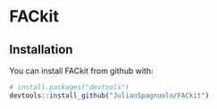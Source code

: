 
<!-- README.md is generated from README.Rmd. Please edit that file -->
FACkit
======

Installation
------------

You can install FACkit from github with:

``` r
# install.packages("devtools")
devtools::install_github("JulianSpagnuolo/FACkit")
```
